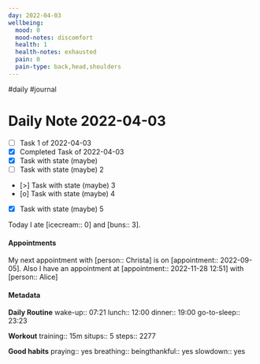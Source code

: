 ```yaml
---
day: 2022-04-03
wellbeing:
  mood: 0
  mood-notes: discomfort
  health: 1
  health-notes: exhausted
  pain: 0
  pain-type: back,head,shoulders
---
```

#daily #journal

# Daily Note 2022-04-03

- [ ] Task 1 of 2022-04-03
- [x] Completed Task of 2022-04-03
- [x] Task with state (maybe)
- [ ] Task with state (maybe) 2
- [>] Task with state (maybe) 3
- [o] Task with state (maybe) 4
- [x] Task with state (maybe) 5

Today I ate [icecream:: 0] and [buns:: 3].

#### Appointments
My next appointment with [person:: Christa] is on [appointment:: 2022-09-05].
Also I have an appointment at [appointment:: 2022-11-28 12:51] with [person:: Alice]

#### Metadata

**Daily Routine**
wake-up:: 07:21
lunch:: 12:00
dinner:: 19:00
go-to-sleep:: 23:23

**Workout**
training:: 15m
situps:: 5
steps:: 2277

**Good habits**
praying:: yes
breathing:: 
beingthankful:: yes
slowdown:: yes

